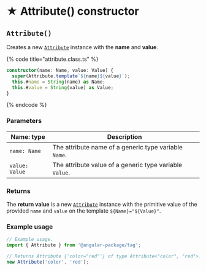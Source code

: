 # ★ Attribute() constructor

## `Attribute()`

Creates a new [`Attribute`](attribute.md) instance with the **name** and **value**.

{% code title="attribute.class.ts" %}
```typescript
constructor(name: Name, value: Value) {
  super(Attribute.template`${name}${value}`);
  this.#name = String(name) as Name;
  this.#value = String(value) as Value;
}
```
{% endcode %}

### Parameters

| Name: type     | Description                                             |
| -------------- | ------------------------------------------------------- |
| `name: Name`   | The attribute name of a generic type variable `Name`.   |
| `value: Value` | The attribute value of a generic type variable `Value`. |

### Returns

The **return value** is a new [`Attribute`](attribute.md) instance with the primitive value of the provided `name` and `value` on the template `${Name}="${Value}"`.

### Example usage

```typescript
// Example usage.
import { Attribute } from '@angular-package/tag';

// Returns Attribute {'color="red"'} of type Attribute<"color", "red">.
new Attribute('color', 'red');
```
